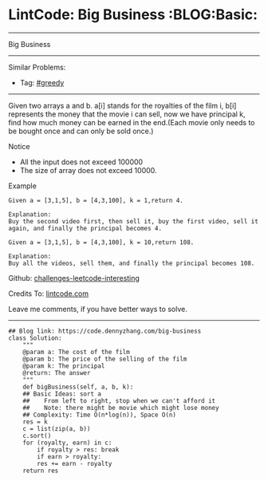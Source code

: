 
# LintCode: Big Business     :BLOG:Basic:

---

Big Business  

---

Similar Problems:  

-   Tag: [#greedy](https://code.dennyzhang.com/tag/greedy)

---

Given two arrays a and b. a[i] stands for the royalties of the film i, b[i] represents the money that the movie i can sell, now we have principal k, find how much money can be earned in the end.(Each movie only needs to be bought once and can only be sold once.)  

Notice  

-   All the input does not exceed 100000
-   The size of array does not exceed 10000.

Example  

    Given a = [3,1,5], b = [4,3,100], k = 1,return 4.
    
    Explanation:
    Buy the second video first, then sell it, buy the first video, sell it again, and finally the principal becomes 4.

    Given a = [3,1,5], b = [4,3,100], k = 10,return 108.
    
    Explanation:
    Buy all the videos, sell them, and finally the principal becomes 108.

Github: [challenges-leetcode-interesting](https://github.com/DennyZhang/challenges-leetcode-interesting/tree/master/problems/big-business)  

Credits To: [lintcode.com](http://www.lintcode.com/en/problem/big-business/)  

Leave me comments, if you have better ways to solve.  

---

    ## Blog link: https://code.dennyzhang.com/big-business
    class Solution:
        """
        @param a: The cost of the film
        @param b: The price of the selling of the film
        @param k: The principal
        @return: The answer
        """
        def bigBusiness(self, a, b, k):
    	## Basic Ideas: sort a
    	##    From left to right, stop when we can't afford it
    	##    Note: there might be movie which might lose money 
    	## Complexity: Time O(n*log(n)), Space O(n)
    	res = k
    	c = list(zip(a, b))
    	c.sort()
    	for (royalty, earn) in c:
    	    if royalty > res: break
    	    if earn > royalty:
    		res += earn - royalty
    	return res

